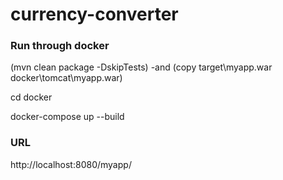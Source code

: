 # currency-converter

### Run through docker

(mvn clean package -DskipTests) -and (copy target\myapp.war docker\tomcat\myapp.war)

cd docker

docker-compose up --build

### URL

http://localhost:8080/myapp/
